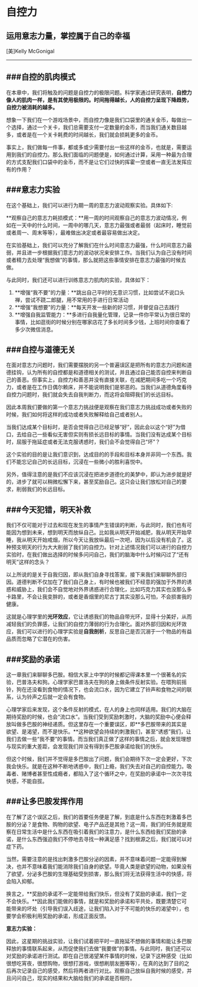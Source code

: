 自控力
============
运用意志力量，掌控属于自己的幸福
------------
[美]Kelly McGonigal
************

###自控的肌肉模式
---
在本章中，我们将触及的问题是自控力的极限问题。科学家通过研究表明，**自控力像人的肌肉一样，是有其使用极限的。时间拖得越长，人的自控力呈现下降趋势，自控力被消耗的越多。**

想象一下我们在一个游戏场景中，而自控力像是我们口袋里的通关金币，每做出一个选择，通过一个关卡，我们总需要支付一定数量的金币，而当我们通关数目越多，或者是在一个关卡耗费的时间越长，我们就会损耗更多的金币。

事实上，我们做每一件事，都或多或少需要付出一些这样的金币，也就是，需要运用到我们的自控力。那么我们面临的问题便是，如何通过计算，采用一种最为合理的方式支配我们口袋中的金币，而不是让它们过快的挥霍一空或者一直无法发挥应有的作用？

###意志力实验
---
在这个基础上，我们可以进行为期一周的意志力波动观察实验。具体如下:

**观察自己的意志力耗损模式：**用一周的时间观察自己的意志力波动情况，例如在一天中的什么时间，一周中的哪几天，意志力最强或者最弱（起床时，睡觉前或者周一、周末等等），最难做出决定或者最容易做出决定。

在实验基础上，我们可以充分了解我们在什么时间意志力最强，什么时间意志力最弱，并且进一步根据我们意志力的波动状况来安排工作。当我们认为自己没有时间或者精力去处理“我想做”的事情，那么就把这些事情安排在意志力最强的时候去做。

与此同时，我们还可以进行训练意志力肌肉的实验，具体如下：

1. **增强“我不要”的力量：**跳出自己平时的无意识习惯，比如尝试不说口头禅，尝试不跷二郎腿，用不常用的手进行日常活动
2. **增强“我想要”的力量：**每天开发一些新的好习惯，并督促自己去践行
3. **增强自我监管能力：**多进行自我量化管理，记录一件你平常认为很日常的事情，比如逛街的时候分别在哪家店花了多长时间多少钱，上班时间你查看了多少次微信消息。

###自控与道德无关
---
在面对意志力问题时，我们需要摆脱的另一个普遍误区是把所有的意志力问题和道德挂钩，认为所有的自控都是和道德相关的测试，并且通过自己能否自控来判断自己的善恶。但事实上，自控力和善恶并没有直接关联，在减肥期间多吃一个巧克力，或者是在工作日偶尔赖床，并不能说明我们是邪恶的。当我们从道德角度看待自控力问题时，我们就会失去自我判断力，而这将会阻碍我们的长远目标。

因此本周我们要做的第一个意志力挑战便是观察在我们意志力挑战成功或者失败的时候，我们如何将这样的成功或者失败解释给自己或者别人。

当我们达成某个目标时，是否会觉得自己已经足够“好”，因此会以这个“好”为借口，去给自己一些看似无害但实则有损长远目标的事情。当我们没有达成某个目标时，屈服于拖延症或者无法克服诱惑时，我们会不会觉得自己“坏”？

这个实验的目的是让我们意识到，达成目的的手段和目标本身并非同一个东西。我们不能忘记自己的长远目标，沉浸在一些微小的胜利喜悦中。

另外，值得注意的是我们不应该沉浸在把进步道德化的美梦中，即认为进步就是好的，进步了就可以稍微松懈下来，甚至奖励自己。这只会让我们放松对自己的要求，削弱我们的长远目标。

###今天犯错，明天补救
---
我们不仅可能对于过去和现在发生的事情产生错误的判断，与此同时，我们也有可能因为想到未来，想到明天而放纵自己。比如我从明天开始减肥，我从明天开始早睡，我从明天开始戒烟，所以今天让我放纵最后一次吧，因为以后没有机会了。这种预支明天的行为大大削弱了我们的自控力。针对上述情况我们可以进行的自控力实验时，在我们做出选择的时候多问问自己，我们的脑海中什么时候闪过了“还有明天”这样的念头？

以上所说的是关于自我归因，即从我们自身寻找答案，接下来我们来聊聊外部归因。道德判断不仅加在了我们自己身上，有时候也被我们不经意的强加于外界的诱惑和威胁上，我们会不自觉地对外界诱惑进行合理化，比如巧克力其实也没那么多卡路里，不会让我变胖的，或者是香烟里的尼古丁其实没那么可怕，不会损害我的健康。

这就是心理学里的**光环效应**，它让诱惑我们的物品自带光环，显得十分美好，从而减轻我们的负罪感，让我们的自控力薄弱的行为合理化。面对外部归因和光环效应，我们可以进行的心理学实验是**自我剖析**，反思自己是否沉溺于一个物品的有益品质而忽略了它潜在的伤害。

###奖励的承诺
---
这一章我们来聊聊多巴胺。相信大家上中学的时候都记得课本里一个很著名的实验，巴普洛夫和狗。心理学家巴普洛夫在狗的身上做条件反射实验。在喂狗前摇铃，狗在还没看到食物的情况下，也会流口水，因为它建立了铃声和食物之间的联系，认为铃声之后就一定会有食物。

心理学家后来发现，这个条件反射的模式，在人的身上也同样适用。我们的大脑在期待奖励的时候，也会“流口水”。当我们受到奖励刺激时，大脑的奖励中心便会释放叫做多巴胺的神经递质。但这里存在一个重要误区，即**多巴胺带来的其实是欲望、是渴望，而不是快乐。**这种欲望会持续的刺激我们，甚至“诱惑”我们，让我们去做一些“我不要”的事情。而当我们真正做了这样的事情之后，就会发现理想与现实的重大差距，会发现我们并没有得到多巴胺承诺给我们的快乐。

但这个时候，我们并不觉得是多巴胺出了问题，我们会期待下次一定会更好，下次我会快乐。就是在这种不断地诱惑中，我们上瘾，我们失去对自己的自控能力。吸毒者、赌博者甚至性成瘾者，都陷入了这个循环之中，在奖励的承诺中一次次寻找快感，不能自拔。

###让多巴胺发挥作用
---
在了解了这个误区之后，我们的首要任务便是了解，到底是什么东西在刺激着多巴胺的分泌？是食物、购物的欲望、电子产品还是其他？这一周，我们的任务就是观察在日常生活中是什么东西在吸引着我们的注意力，是什么东西给我们奖励的承诺，是什么东西强迫我们不停地去寻找一种满足感？找到根源之后，我们就可以对症下药。

当然，需要注意的是找出刺激多巴胺分泌的因素，并不意味着问题一定能得到解决，也并不意味着我们能消除我们自身的欲望。毕竟人类是欲望的动物，如果没有了欲望，分泌多巴胺的生理基础受到损害，那么我们将无法获得生活中的快感，将会陷入抑郁。

换言之，**奖励的承诺不一定能带给我们快乐，但没有了奖励的承诺，我们一定不会快乐。**因此我们能做的事情，就是和奖励的承诺和平共处，既要清楚它可能带来的坏处（引导我们误入歧途，让我们陷入对于不可能的快乐的渴望中），也要学会积极利用奖励的承诺，形成正面反馈。

**意志力实验：**

因此，这星期的挑战实验，让我们试着把平时一直拖延不想做的事情和能让多巴胺释放的事情联系起来，从而促使我们去做“我要做”的事情。与此同时，我们还可以对奖励的承诺进行测试。即在自己很渴望某件事情的时候，记录下这种感受（比如很想吃宵夜，很想购物，很想打游戏，很想刷朋友圈等等），在真的达到了目的之后再次记录自己的感受，然后将两者进行对比。观察自己放纵自我时候的感受，并且问问自己，现实的结果和大脑给我们的承诺是否相符。